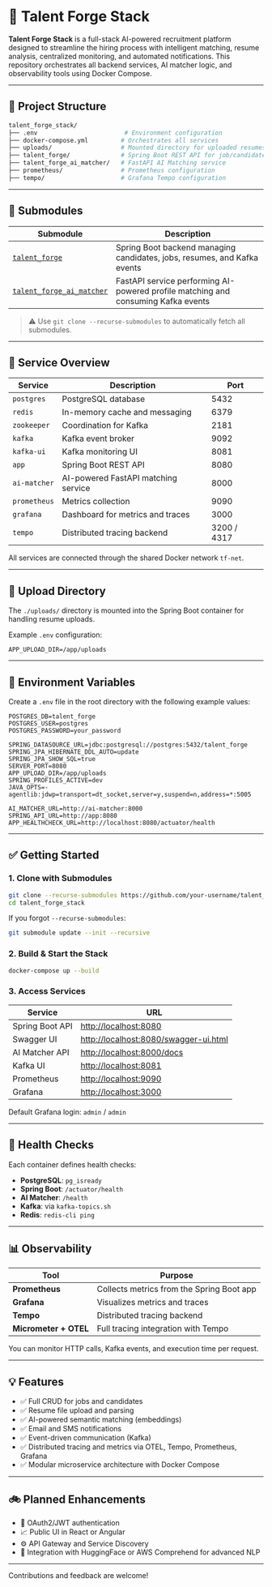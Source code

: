 # 🚀 Talent Forge Stack

**Talent Forge Stack** is a full-stack AI-powered recruitment platform designed to streamline the hiring process with intelligent matching, resume analysis, centralized monitoring, and automated notifications. This repository orchestrates all backend services, AI matcher logic, and observability tools using Docker Compose.

---

## 📆 Project Structure

```bash
talent_forge_stack/
├── .env                        # Environment configuration
├── docker-compose.yml         # Orchestrates all services
├── uploads/                   # Mounted directory for uploaded resumes
├── talent_forge/              # Spring Boot REST API for job/candidate management
├── talent_forge_ai_matcher/   # FastAPI AI Matching service
├── prometheus/                # Prometheus configuration
├── tempo/                     # Grafana Tempo configuration
```

---

## 🧩 Submodules

| Submodule                                                                             | Description                                                                       |
| ------------------------------------------------------------------------------------- | --------------------------------------------------------------------------------- |
| [`talent_forge`](https://github.com/gabriel-dears/talent_forge)                       | Spring Boot backend managing candidates, jobs, resumes, and Kafka events          |
| [`talent_forge_ai_matcher`](https://github.com/gabriel-dears/talent_forge_ai_matcher) | FastAPI service performing AI-powered profile matching and consuming Kafka events |

> ⚠️ Use `git clone --recurse-submodules` to automatically fetch all submodules.

---

## 🐳 Service Overview

| Service      | Description                         | Port        |
| ------------ | ----------------------------------- | ----------- |
| `postgres`   | PostgreSQL database                 | 5432        |
| `redis`      | In-memory cache and messaging       | 6379        |
| `zookeeper`  | Coordination for Kafka              | 2181        |
| `kafka`      | Kafka event broker                  | 9092        |
| `kafka-ui`   | Kafka monitoring UI                 | 8081        |
| `app`        | Spring Boot REST API                | 8080        |
| `ai-matcher` | AI-powered FastAPI matching service | 8000        |
| `prometheus` | Metrics collection                  | 9090        |
| `grafana`    | Dashboard for metrics and traces    | 3000        |
| `tempo`      | Distributed tracing backend         | 3200 / 4317 |

All services are connected through the shared Docker network `tf-net`.

---

## 📁 Upload Directory

The `./uploads/` directory is mounted into the Spring Boot container for handling resume uploads.

Example `.env` configuration:

```env
APP_UPLOAD_DIR=/app/uploads
```

---

## 🔐 Environment Variables

Create a `.env` file in the root directory with the following example values:

```env
POSTGRES_DB=talent_forge
POSTGRES_USER=postgres
POSTGRES_PASSWORD=your_password

SPRING_DATASOURCE_URL=jdbc:postgresql://postgres:5432/talent_forge
SPRING_JPA_HIBERNATE_DDL_AUTO=update
SPRING_JPA_SHOW_SQL=true
SERVER_PORT=8080
APP_UPLOAD_DIR=/app/uploads
SPRING_PROFILES_ACTIVE=dev
JAVA_OPTS=-agentlib:jdwp=transport=dt_socket,server=y,suspend=n,address=*:5005

AI_MATCHER_URL=http://ai-matcher:8000
SPRING_API_URL=http://app:8080
APP_HEALTHCHECK_URL=http://localhost:8080/actuator/health
```

---

## ✅ Getting Started

### 1. Clone with Submodules

```bash
git clone --recurse-submodules https://github.com/your-username/talent_forge_stack.git
cd talent_forge_stack
```

If you forgot `--recurse-submodules`:

```bash
git submodule update --init --recursive
```

### 2. Build & Start the Stack

```bash
docker-compose up --build
```

### 3. Access Services

| Service         | URL                                                                            |
| --------------- | ------------------------------------------------------------------------------ |
| Spring Boot API | [http://localhost:8080](http://localhost:8080)                                 |
| Swagger UI      | [http://localhost:8080/swagger-ui.html](http://localhost:8080/swagger-ui.html) |
| AI Matcher API  | [http://localhost:8000/docs](http://localhost:8000/docs)                       |
| Kafka UI        | [http://localhost:8081](http://localhost:8081)                                 |
| Prometheus      | [http://localhost:9090](http://localhost:9090)                                 |
| Grafana         | [http://localhost:3000](http://localhost:3000)                                 |

Default Grafana login: `admin` / `admin`

---

## 🤔 Health Checks

Each container defines health checks:

* **PostgreSQL**: `pg_isready`
* **Spring Boot**: `/actuator/health`
* **AI Matcher**: `/health`
* **Kafka**: via `kafka-topics.sh`
* **Redis**: `redis-cli ping`

---

## 📊 Observability

| Tool                  | Purpose                                   |
| --------------------- | ----------------------------------------- |
| **Prometheus**        | Collects metrics from the Spring Boot app |
| **Grafana**           | Visualizes metrics and traces             |
| **Tempo**             | Distributed tracing backend               |
| **Micrometer + OTEL** | Full tracing integration with Tempo       |

You can monitor HTTP calls, Kafka events, and execution time per request.

---

## 💡 Features

* ✅ Full CRUD for jobs and candidates
* ✅ Resume file upload and parsing
* ✅ AI-powered semantic matching (embeddings)
* ✅ Email and SMS notifications
* ✅ Event-driven communication (Kafka)
* ✅ Distributed tracing and metrics via OTEL, Tempo, Prometheus, Grafana
* ✅ Modular microservice architecture with Docker Compose

---

## 🚲 Planned Enhancements

* 🔐 OAuth2/JWT authentication
* 📈 Public UI in React or Angular
* ⚙️ API Gateway and Service Discovery
* 🧠 Integration with HuggingFace or AWS Comprehend for advanced NLP

---

Contributions and feedback are welcome!
